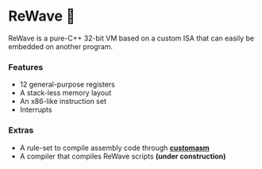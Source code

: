 # ReWave :ocean:
ReWave is a pure-C++ 32-bit VM based on a custom ISA that can easily be embedded on another program.

### Features
- 12 general-purpose registers
- A stack-less memory layout
- An x86-like instruction set
- Interrupts

### Extras
- A rule-set to compile assembly code through **[customasm](https://github.com/hlorenzi/customasm)**
- A compiler that compiles ReWave scripts **(under construction)**
